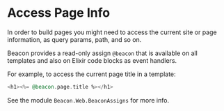 # Access Page Info

In order to build pages you might need to access the current site or page information, as query params, path, and so on.

Beacon provides a read-only assign `@beacon` that is available on all templates and also on Elixir code blocks as event handlers.

For example, to access the current page title in a template:

```heex
<h1><%= @beacon.page.title %></h1>
```

See the module `Beacon.Web.BeaconAssigns` for more info.